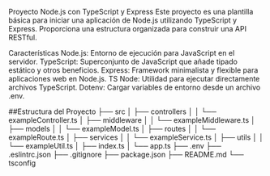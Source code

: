 Proyecto Node.js con TypeScript y Express
Este proyecto es una plantilla básica para iniciar una aplicación de Node.js utilizando TypeScript y Express. Proporciona una estructura organizada para construir una API RESTful.

Características
Node.js: Entorno de ejecución para JavaScript en el servidor.
TypeScript: Superconjunto de JavaScript que añade tipado estático y otros beneficios.
Express: Framework minimalista y flexible para aplicaciones web en Node.js.
TS Node: Utilidad para ejecutar directamente archivos TypeScript.
Dotenv: Cargar variables de entorno desde un archivo .env.

##Estructura del Proyecto
├── src
│   ├── controllers
│   │   └── exampleController.ts
│   ├── middleware
│   │   └── exampleMiddleware.ts
│   ├── models
│   │   └── exampleModel.ts
│   ├── routes
│   │   └── exampleRoute.ts
│   ├── services
│   │   └── exampleService.ts
│   ├── utils
│   │   └── exampleUtil.ts
│   ├── index.ts
│   └── app.ts
├── .env
├── .eslintrc.json
├── .gitignore
├── package.json
├── README.md
└── tsconfig

